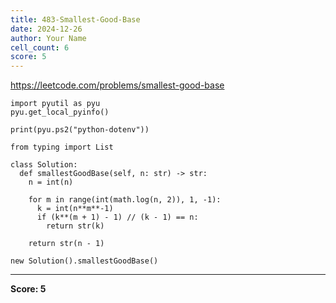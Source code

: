 ```yaml
---
title: 483-Smallest-Good-Base
date: 2024-12-26
author: Your Name
cell_count: 6
score: 5
---
```


https://leetcode.com/problems/smallest-good-base


```
import pyutil as pyu
pyu.get_local_pyinfo()
```


```
print(pyu.ps2("python-dotenv"))
```


```
from typing import List
```


```
class Solution:
  def smallestGoodBase(self, n: str) -> str:
    n = int(n)

    for m in range(int(math.log(n, 2)), 1, -1):
      k = int(n**m**-1)
      if (k**(m + 1) - 1) // (k - 1) == n:
        return str(k)

    return str(n - 1)
```


```
new Solution().smallestGoodBase()
```


---
**Score: 5**